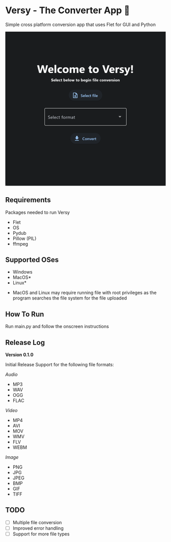 # Versy - The Converter App :file_folder:

Simple cross platform conversion app that uses Flet for GUI and Python

![Versy](assets/Versy-launch.png)

## Requirements
Packages needed to run Versy
- Flet
- OS
- Pydub
- Pillow (PIL)
- ffmpeg

## Supported OSes
- Windows
- MacOS*
- Linux*

* MacOS and Linux may require running file with root privileges as the program searches the file system for the file uploaded


## How To Run
Run main.py and follow the onscreen instructions

## Release Log
**Version 0.1.0**

Initial Release Support for the following file formats:

*Audio*
- MP3
- WAV
- OGG
- FLAC

*Video*
- MP4 
- AVI
- MOV
- WMV
- FLV
- WEBM

*Image* 
- PNG
- JPG
- JPEG
- BMP
- GIF
- TIFF

## TODO
- [ ] Multiple file conversion
- [ ] Improved error handling
- [ ] Support for more file types
